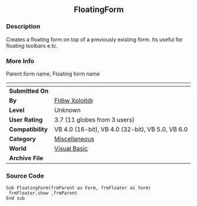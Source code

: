 ﻿<div align="center">

## FloatingForm


</div>

### Description

Creates a floating form on top of a previously existing form. Its useful for floating toolbars e.tc.
 
### More Info
 
Parent form name, Floating form name


<span>             |<span>
---                |---
**Submitted On**   |
**By**             |[Fl@w Xploit@](https://github.com/Planet-Source-Code/PSCIndex/blob/master/ByAuthor/fl-w-xploit.md)
**Level**          |Unknown
**User Rating**    |3.7 (11 globes from 3 users)
**Compatibility**  |VB 4\.0 \(16\-bit\), VB 4\.0 \(32\-bit\), VB 5\.0, VB 6\.0
**Category**       |[Miscellaneous](https://github.com/Planet-Source-Code/PSCIndex/blob/master/ByCategory/miscellaneous__1-1.md)
**World**          |[Visual Basic](https://github.com/Planet-Source-Code/PSCIndex/blob/master/ByWorld/visual-basic.md)
**Archive File**   |[](https://github.com/Planet-Source-Code/fl-w-xploit-floatingform__1-989/archive/master.zip)





### Source Code

```
Sub FloatingForm(frmParent as Form, frmFloater as form)
 frmFloater.show ,frmParent
End sub
```

